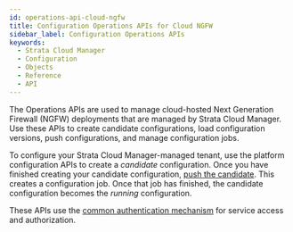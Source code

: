 ```yaml
---
id: operations-api-cloud-ngfw
title: Configuration Operations APIs for Cloud NGFW
sidebar_label: Configuration Operations APIs
keywords:
  - Strata Cloud Manager
  - Configuration
  - Objects
  - Reference
  - API
---
```


The Operations APIs are used to manage cloud-hosted Next Generation Firewall (NGFW) deployments that
are managed by Strata Cloud Manager. Use these APIs to create candidate configurations, load
configuration versions, push configurations, and manage configuration jobs.

To configure your Strata Cloud Manager-managed tenant, use the platform configuration APIs to
create a _candidate_ configuration. Once you have finished creating your candidate configuration,
[push the candidate](/scm/api/config/operations/push-candidate-config-versions/).
This creates a configuration job. Once that job has finished, the candidate configuration becomes
the _running_ configuration.

These APIs use the [common authentication mechanism](/scm/docs/getstarted) for service access and authorization.
